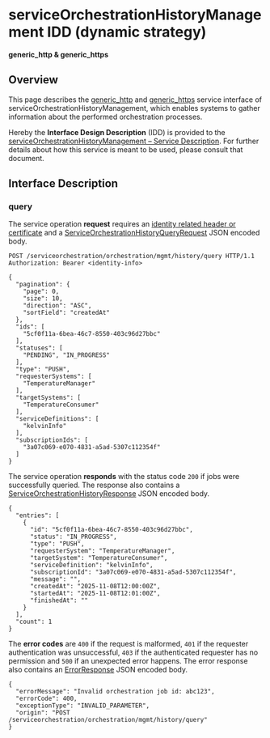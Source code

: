 # serviceOrchestrationHistoryManagement IDD (dynamic strategy)
**generic_http & generic_https**

## Overview

This page describes the [generic_http](../communication-profiles/generic-http-template.md) and [generic_https](../communication-profiles/generic-https-template.md) service interface of serviceOrchestrationHistoryManagement, which enables systems to gather information about the performed orchestration processes.

Hereby the **Interface Design Description** (IDD) is provided to the [serviceOrchestrationHistoryManagement – Service Description](../../assets/sd/5_0_0/service-orchestration-history-management_sd.pdf). For further details about how this service is meant to be used, please consult that document.

## Interface Description

### query

The service operation **request** requires an [identity related header or certificate](../authentication_policy.md/#http) and a [ServiceOrchestrationHistoryQueryRequest](../data-models/service-orchestration-history-query-request.md) JSON encoded body.

```
POST /serviceorchestration/orchestration/mgmt/history/query HTTP/1.1
Authorization: Bearer <identity-info>

{
  "pagination": {
    "page": 0,
    "size": 10,
    "direction": "ASC",
    "sortField": "createdAt"
  },
  "ids": [
    "5cf0f11a-6bea-46c7-8550-403c96d27bbc"
  ],
  "statuses": [
    "PENDING", "IN_PROGRESS"
  ],
  "type": "PUSH",
  "requesterSystems": [
    "TemperatureManager"
  ],
  "targetSystems": [
    "TemperatureConsumer"
  ],
  "serviceDefinitions": [
    "kelvinInfo"
  ],
  "subscriptionIds": [
    "3a07c069-e070-4831-a5ad-5307c112354f"
  ]
}

```

The service operation **responds** with the status code `200` if jobs were successfully queried. The response also contains a [ServiceOrchestrationHistoryResponse](../data-models/service-orchestration-history-response.md) JSON encoded body.

```
{
  "entries": [
    {
      "id": "5cf0f11a-6bea-46c7-8550-403c96d27bbc",
      "status": "IN_PROGRESS",
      "type": "PUSH",
      "requesterSystem": "TemperatureManager",
      "targetSystem": "TemperatureConsumer",
      "serviceDefinition": "kelvinInfo",
      "subscriptionId": "3a07c069-e070-4831-a5ad-5307c112354f",
      "message": "",
      "createdAt": "2025-11-08T12:00:00Z",
      "startedAt": "2025-11-08T12:01:00Z",
      "finishedAt": ""
    }
  ],
  "count": 1
}
```

The **error codes** are `400` if the request is malformed, `401` if the requester authentication was unsuccessful, `403` if the authenticated requester has no permission and `500` if an unexpected error happens. The error response also contains an [ErrorResponse](../data-models/error-response.md) JSON encoded body.

```
{
  "errorMessage": "Invalid orchestration job id: abc123",
  "errorCode": 400,
  "exceptionType": "INVALID_PARAMETER",
  "origin": "POST /serviceorchestration/orchestration/mgmt/history/query"
}
```